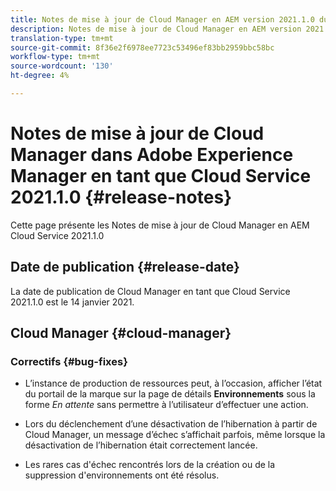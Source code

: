 ```yaml
---
title: Notes de mise à jour de Cloud Manager en AEM version 2021.1.0 du Cloud Service
description: Notes de mise à jour de Cloud Manager en AEM version 2021.1.0 du Cloud Service
translation-type: tm+mt
source-git-commit: 8f36e2f6978ee7723c53496ef83bb2959bbc58bc
workflow-type: tm+mt
source-wordcount: '130'
ht-degree: 4%

---
```



# Notes de mise à jour de Cloud Manager dans Adobe Experience Manager en tant que Cloud Service 2021.1.0 {#release-notes}

Cette page présente les Notes de mise à jour de Cloud Manager en AEM Cloud Service 2021.1.0

## Date de publication {#release-date}

La date de publication de Cloud Manager en tant que Cloud Service 2021.1.0 est le 14 janvier 2021.

## Cloud Manager {#cloud-manager}

### Correctifs {#bug-fixes}

* L’instance de production de ressources peut, à l’occasion, afficher l’état du portail de la marque sur la page de détails **Environnements** sous la forme *En attente* sans permettre à l’utilisateur d’effectuer une action.

* Lors du déclenchement d’une désactivation de l’hibernation à partir de Cloud Manager, un message d’échec s’affichait parfois, même lorsque la désactivation de l’hibernation était correctement lancée.

* Les rares cas d&#39;échec rencontrés lors de la création ou de la suppression d&#39;environnements ont été résolus.
